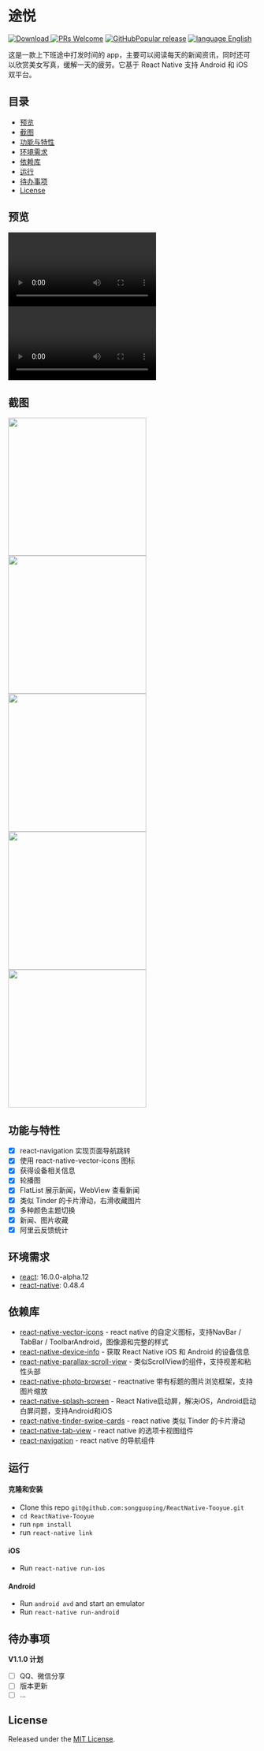 # 途悦
[![Download](https://img.shields.io/badge/Download-v1.0.0-ff69b4.svg) ](https://github.com/songguoping/ReactNative-Tooyue/releases/download/v1.0.0/com.codersong.tooyue_1.0.0.apk)
[![PRs Welcome](https://img.shields.io/badge/PRs-Welcome-brightgreen.svg)](https://github.com/songguoping/ReactNative-Tooyue/pulls)
[![GitHubPopular release](https://img.shields.io/github/release/songguoping/ReactNative-Tooyue.svg?maxAge=2592000?style=flat-square)](https://github.com/songguoping/ReactNative-Tooyue/releases)
[![language English](https://img.shields.io/badge/language-English-feb252.svg)](README.md)

这是一款上下班途中打发时间的 app，主要可以阅读每天的新闻资讯，同时还可以欣赏美女写真，缓解一天的疲劳。它基于 React Native 支持 Android 和 iOS 双平台。

## 目录

* [预览](##预览)
* [截图](##截图)
* [功能与特性](##功能与特性)
* [环境需求](##环境需求)
* [依赖库](##依赖库)
* [运行](##运行)
* [待办事项](##待办事项)
* [License](##License)

## 预览

![Preview](http://p0ufe2pi4.bkt.clouddn.com/tooyue/ios_show.m4v)
![Preview](http://p0ufe2pi4.bkt.clouddn.com/tooyue/android_show.m4v)

## 截图

<img src="resource/screenshots/tab_home.png" width="280">
<img src="resource/screenshots/tab_pic.png" width="280">
<img src="resource/screenshots/tab_me.png" width="280">
<img src="resource/screenshots/webview.png" width="280">
<img src="resource/screenshots/my_favorite.png" width="280">

## 功能与特性

- [x] react-navigation 实现页面导航跳转
- [x] 使用 react-native-vector-icons 图标
- [x] 获得设备相关信息
- [x] 轮播图
- [x] FlatList 展示新闻，WebView 查看新闻
- [x] 类似 Tinder 的卡片滑动，右滑收藏图片
- [x] 多种颜色主题切换
- [x] 新闻、图片收藏
- [x] 阿里云反馈统计

## 环境需求

* [react](https://github.com/facebook/react): 16.0.0-alpha.12
* [react-native](https://github.com/facebook/react-native): 0.48.4

## 依赖库

* [react-native-vector-icons](https://github.com/oblador/react-native-vector-icons) - react native 的自定义图标，支持NavBar / TabBar / ToolbarAndroid，图像源和完整的样式
* [react-native-device-info](https://github.com/rebeccahughes/react-native-device-info) - 获取 React Native iOS 和 Android 的设备信息
* [react-native-parallax-scroll-view](https://github.com/i6mi6/react-native-parallax-scroll-view) - 类似ScrollView的组件，支持视差和粘性头部
* [react-native-photo-browser](https://github.com/ksti/react-native-photo-browser) - reactnative 带有标题的图片浏览框架，支持图片缩放
* [react-native-splash-screen](https://github.com/crazycodeboy/react-native-splash-screen) - React Native启动屏，解决iOS，Android启动白屏问题，支持Android和iOS
* [react-native-tinder-swipe-cards](https://github.com/meteor-factory/react-native-tinder-swipe-cards) - react native 类似 Tinder 的卡片滑动
* [react-native-tab-view](https://github.com/react-native-community/react-native-tab-view) - react native 的选项卡视图组件
* [react-navigation](https://github.com/react-navigation/react-navigation) - react native 的导航组件

## 运行

#### 克隆和安装

* Clone this repo `git@github.com:songguoping/ReactNative-Tooyue.git`
* `cd ReactNative-Tooyue`
* run `npm install`
* run `react-native link`

#### iOS

* Run `react-native run-ios`

#### Android

* Run `android avd` and start an emulator
* Run `react-native run-android`

## 待办事项

**V1.1.0 计划**

- [ ] QQ、微信分享
- [ ] 版本更新
- [ ] ...

## License

Released under the [MIT License](http://opensource.org/licenses/MIT).
